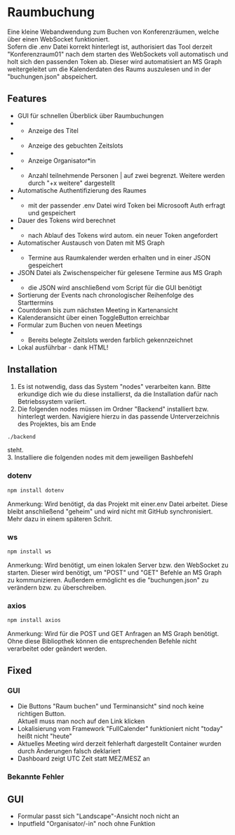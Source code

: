 # Raumbuchung
Eine kleine Webandwendung zum Buchen von Konferenzräumen, welche über einen WebSocket funktioniert.     
Sofern die .env Datei korrekt hinterlegt ist, authorisiert das Tool derzeit "Konferenzraum01" nach dem starten des WebSockets voll automatisch und holt sich den passenden Token ab. Dieser wird automatisiert an MS Graph weitergeleitet um die Kalenderdaten des Raums auszulesen und in der "buchungen.json" abspeichert.

## Features
- GUI für schnellen Überblick über Raumbuchungen
- - Anzeige des Titel
- - Anzeige des gebuchten Zeitslots
- - Anzeige Organisator*in
- - Anzahl teilnehmende Personen | auf zwei begrenzt. Weitere werden durch "+x weitere" dargestellt
- Automatische Authentifizierung des Raumes
- - mit der passender .env Datei wird Token bei Microsooft Auth erfragt und gespeichert
- Dauer des Tokens wird berechnet
- - nach Ablauf des Tokens wird autom. ein neuer Token angefordert
- Automatischer Austausch von Daten mit MS Graph
- - Termine aus Raumkalender werden erhalten und in einer JSON gespeichert
- JSON Datei als Zwischenspeicher für gelesene Termine aus MS Graph
- - die JSON wird anschließend vom Script für die GUI benötigt
- Sortierung der Events nach chronologischer Reihenfolge des Starttermins
- Countdown bis zum nächsten Meeting in Kartenansicht
- Kalenderansicht über einen ToggleButton erreichbar
- Formular zum Buchen von neuen Meetings
- - Bereits belegte Zeitslots werden farblich gekennzeichnet
- Lokal ausführbar - dank HTML!

## Installation
1. Es ist notwendig, dass das System "nodes" verarbeiten kann. Bitte erkundige dich wie du diese installierst, da die Installation dafür nach Betriebssystem variiert.
2. Die folgenden nodes müssen im Ordner "Backend" installiert bzw. hinterlegt werden. Navigiere hierzu in das passende Unterverzeichnis des Projektes, bis am Ende
```bash
./backend
```
steht.   
3. Installiere die folgenden nodes mit dem jeweiligen Bashbefehl

### dotenv
```bash
npm install dotenv
```
Anmerkung: Wird benötigt, da das Projekt mit einer.env Datei arbeitet. Diese bleibt anschließend "geheim" und wird nicht mit GitHub synchronisiert. Mehr dazu in einem späteren Schrit.

### ws
```bash
npm install ws 
```     
Anmerkung: Wird benötigt, um einen lokalen Server bzw. den WebSocket zu starten. Dieser wird benötigt, um "POST" und "GET" Befehle an MS Graph zu kommunizieren. Außerdem ermöglicht es die "buchungen.json" zu verändern bzw. zu überschreiben.

### axios
```bash
npm install axios 
```
Anmerkung: Wird für die POST und GET Anfragen an MS Graph benötigt. Ohne diese Bibliopthek können die entsprechenden Befehle nicht verarbeitet oder geändert werden.


## Fixed

### GUI
- Die Buttons "Raum buchen" und Terminansicht" sind noch keine richtigen Button.    
Aktuell muss man noch auf den Link klicken
- Lokalisierung vom Framework "FullCalender" funktioniert nicht 
"today" heißt nicht "heute"
- Aktuelles Meeting wird derzeit fehlerhaft dargestellt 
Container wurden durch Änderungen falsch deklariert
- Dashboard zeigt UTC Zeit statt MEZ/MESZ an


### Bekannte Fehler

## GUI
- Formular passt sich "Landscape"-Ansicht noch nicht an
- Inputfield "Organisator/-in" noch ohne Funktion
